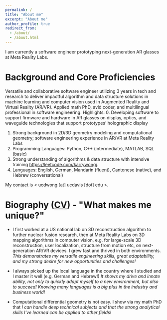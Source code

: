 ```yaml
---
permalink: /
title: "About me"
excerpt: "About me"
author_profile: true
redirect_from: 
  - /about/
  - /about.html
---
```

I am currently a software engineer prototyping next-generation AR glasses at Meta Reality Labs.

Background and Core Proficiencies
======
Versatile and collaborative software engineer utilizing 3 years in tech and research to deliver impactful algorithm and data structure solutions in machine learning and computer vision used in Augmented Reality and Virtual Reality (AR/VR). Applied math PhD, avid coder, and multilingual professional in software engineering. Highlights:
0. Developing software to support firmware and hardware in AR glasses on display, optics, and waveguide technologies that support prototypes’ holographic display
1. Strong background in 2D/3D geometry modeling and computational geometry; software engineering experience in AR/VR at Meta Reality Labs
2. Programming Languages: Python, C++ (intermediate), MATLAB, SQL (basic)
3. Strong understanding of algorithms & data structure with intensive training <https://leetcode.com/karrywong/>.
4. Languages: English, German, Mandarin (fluent), Cantonese (native), and Hebrew (conversational)

My contact is < ucdwong [at] ucdavis [dot] edu >.
 
Biography ([CV](https://karrywong.github.io/files/CV_kawaiWONG.pdf)) - "What makes me unique?"
======
* I first worked at a US national lab on 3D reconstruction algorithm to further nuclear fusion research, then at Meta Reality Labs on 3D mapping algorithms in computer vision, e.g. for large-scale 3D reconstruction, user localization, structure from motion etc, on next-generation AR/VR devices. I grew fast and thrived in both environments. *This demonstrates my versatile engineering skills, great adaptability, and my strong desire for new opportunities and challenges!*

* I always picked up the local language in the country where I studied and I master it well (e.g. German and Hebrew!) *It shows my drive and innate ability, not only to quickly adapt myself to a new environment, but also to succeed! Knowing many languages is a big plus in the industry and business world!*

* Computational differential geometry is not easy. I show via my math PhD that *I can handle deep technical subjects and that the strong analytical skills I've learned can be applied to other fields!*

<!--I completed my M.Sc. at [the Technical University of Munich](https://www.ma.tum.de) in 2015 and B.Sc. at the [Hong Kong University of Science Technology](http://www.math.ust.hk) in 2011. I completed my master's thesis on [optimal surface embedding](https://www.researchgate.net/publication/285206534_Optimal_Isometric_Embeddings_of_surfaces_in_3-dimensional_spaces) at the [Hebrew University of Jerusalem](https://mathematics.huji.ac.il) under the guidance of [Raz Kupferman](https://razkupferman.wixsite.com/mysite). Prior to my graduate studies in the US, I worked in Germany as a software test engineer at Rohde & Schwarz and interned briefly at Siemens. -->

<!--Outside my research work, I am currently a passionate learner of machine learning and data science. I want to explore their potential applications to shape comparison and problems in limited view computed tomography.  -->

<!--Moreover, I am an avid world traveler and have great enthusiasm to learn different foreign languages - native in Cantonese, fluent in English, German, and Mandarin, conversational in Hebrew!-->
